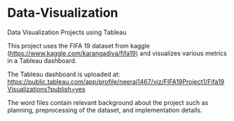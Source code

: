 # Data-Visualization
Data Visualization Projects using Tableau

This project uses the FIFA 19 dataset from kaggle (https://www.kaggle.com/karangadiya/fifa19) and visualizes various metrics in a Tableau dashboard.

The Tableau dashboard is uploaded at: https://public.tableau.com/app/profile/neeraj1467/viz/FIFA19Project1/Fifa19Visualizations?publish=yes

The word files contain relevant background about the project such as planning, preprocessing of the dataset, and implementation details.
